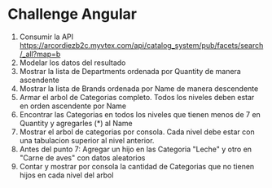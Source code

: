 # Challenge Angular

1. Consumir la API https://arcordiezb2c.myvtex.com/api/catalog_system/pub/facets/search/_all?map=b
2. Modelar los datos del resultado
3. Mostrar la lista de Departments ordenada por Quantity de manera ascendente 
4. Mostrar la lista de Brands ordenada por Name de manera descendente
5. Armar el arbol de Categorias completo. Todos los niveles deben estar en orden ascendente por Name
6. Encontrar las Categorias en todos los niveles que tienen menos de 7 en Quantity y agregarles (*) al Name
7. Mostrar el arbol de categorias por consola. Cada nivel debe estar con una tabulacion superior al nivel anterior.
8. Antes del punto 7: Agregar un hijo en las Categoria "Leche" y otro en "Carne de aves" con datos aleatorios
9. Contar y mostrar por consola la cantidad de Categorias que no tienen hijos en cada nivel del arbol

